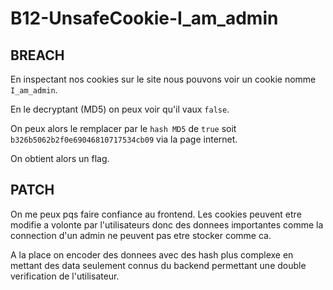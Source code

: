 # B12-UnsafeCookie-I_am_admin

## BREACH

En inspectant nos cookies sur le site nous pouvons voir un cookie nomme `I_am_admin`.

En le decryptant (MD5) on peux voir qu'il vaux `false`.

On peux alors le remplacer par le `hash MD5` de `true` soit `b326b5062b2f0e69046810717534cb09` via la page internet.

On obtient alors un flag.

## PATCH

On me peux pqs faire confiance au frontend. Les cookies peuvent etre modifie a volonte par l'utilisateurs donc des donnees importantes comme la connection d'un admin ne peuvent pas etre stocker comme ca.

A la place on encoder des donnees avec des hash plus complexe en mettant des data seulement connus du backend permettant une double verification de l'utilisateur.